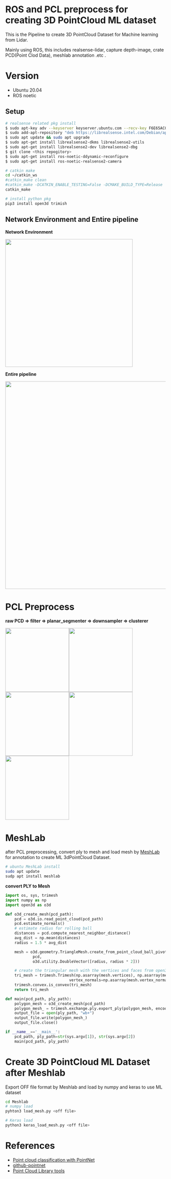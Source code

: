 # ROS and PCL preprocess for creating 3D PointCloud ML dataset

This is the Pipeline to create 3D PointCloud Dataset for Machine learning from Lidar. 

Mainly using ROS, this includes realsense-lidar, capture depth-image, crate PCD(Point Clod Data), meshlab annotation .etc .

# Version
- Ubuntu 20.04
- ROS noetic

## Setup
```zsh
# realsense related pkg install
$ sudo apt-key adv --keyserver keyserver.ubuntu.com --recv-key F6E65AC044F831AC80A06380C8B3A55A6F3EFCDE || sudo apt-key adv --keyserver hkp://keyserver.ubuntu.com:80 --recv-key F6E65AC044F831AC80A06380C8B3A55A6F3EFCDE
$ sudo add-apt-repository "deb https://librealsense.intel.com/Debian/apt-repo $(lsb_release -cs) main" -u
$ sudo apt update && sudo apt upgrade
$ sudo apt-get install librealsense2-dkms librealsense2-utils
$ sudo apt-get install librealsense2-dev librealsense2-dbg
$ git clone <this repogitory>
$ sudo apt-get install ros-noetic-ddynamic-reconfigure
$ sudo apt-get install ros-noetic-realsense2-camera

# catkin make
cd ~/catkin_ws
#catkin_make clean
#catkin_make -DCATKIN_ENABLE_TESTING=False -DCMAKE_BUILD_TYPE=Release
catkin_make

# install python pkg
pip3 install open3d trimish
```

## Network Environment and Entire pipeline

<b>Network Environment</b> 

<img src="https://user-images.githubusercontent.com/48679574/161230708-b3bb5b9a-262c-4726-8236-87286e25f390.png" width="400px">

<b>Entire pipeline</b>

<img src="https://user-images.githubusercontent.com/48679574/161230782-f59f0f0a-7c83-48fe-93dc-31fc61e172df.png" width="650px">



# PCL Preprocess

<b>raw PCD => filter => planar_segmenter => downsampler => clusterer</b>

<img src="https://user-images.githubusercontent.com/48679574/161231084-a455dd3e-d695-41a2-a6e8-9c7ae9c1a6c1.png" width="200px"><img src="https://user-images.githubusercontent.com/48679574/161231104-fa4338d0-e88a-4e34-b2d5-b6f551950d36.png" width="200px"><img src="https://user-images.githubusercontent.com/48679574/161231116-a115ed70-098e-4a2f-a501-0ea991285744.png" width="200px"><img src="https://user-images.githubusercontent.com/48679574/161231121-2f8ae135-a7ec-4543-9d75-adb2c5dae582.png" width="200px"><img src="https://user-images.githubusercontent.com/48679574/161231137-6de017c5-91ea-4579-a0d3-91280e090d03.png" width="200px">


# MeshLab

after PCL preprocessing, convert ply to mesh and load mesh by [MeshLab](https://www.meshlab.net) for annotation to create ML 3dPointCloud Dataset.

```zsh
# ubuntu MeshLab install
sudo apt update
sudp apt install meshlab
```
<b>convert PLY to Mesh</b>

```python
import os, sys, trimesh
import numpy as np
import open3d as o3d

def o3d_create_mesh(pcd_path):
    pcd = o3d.io.read_point_cloud(pcd_path)
    pcd.estimate_normals()
    # estimate radius for rolling ball
    distances = pcd.compute_nearest_neighbor_distance()
    avg_dist = np.mean(distances)
    radius = 1.5 * avg_dist   

    mesh = o3d.geometry.TriangleMesh.create_from_point_cloud_ball_pivoting(
            pcd,
            o3d.utility.DoubleVector([radius, radius * 2]))

    # create the triangular mesh with the vertices and faces from open3d
    tri_mesh = trimesh.Trimesh(np.asarray(mesh.vertices), np.asarray(mesh.triangles),
                            vertex_normals=np.asarray(mesh.vertex_normals))
    trimesh.convex.is_convex(tri_mesh)
    return tri_mesh

def main(pcd_path, ply_path):
    polygon_mesh = o3d_create_mesh(pcd_path)
    polygon_mesh_ = trimesh.exchange.ply.export_ply(polygon_mesh, encoding='ascii')
    output_file = open(ply_path, "wb+")
    output_file.write(polygon_mesh_)
    output_file.close()

if __name__=='__main__':
    pcd_path, ply_path=str(sys.argv[1]), str(sys.argv[2])
    main(pcd_path, ply_path)
```

# Create 3D PointCloud ML Dataset after Meshlab

Export OFF file format by Meshlab and load by numpy and keras to use ML dataset

```zsh
cd Meshlab
# numpy load
pyhton3 load_mesh.py <off file>

# Keras load
python3 keras_load_mesh.py <off file>
```

# References
- [Point cloud classification with PointNet](https://keras.io/examples/vision/pointnet/)
- [github-pointnet](https://github.com/charlesq34/pointnet)
- [Point Cloud Library tools](https://github.com/PointCloudLibrary/pcl/tree/master/tools)
